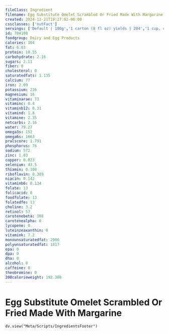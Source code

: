```yaml
---
fileClass: Ingredient
filename: Egg Substitute Omelet Scrambled Or Fried Made With Margarine
created: 2024-12-21T19:27:02-06:00
cssclasses: ['nutFact']
servings: ['Default | 100g','1 carton (8 fl oz) yields | 204','1 cup, cooked | 153','1/4 cup, raw (equivalent to 1 large egg) yields | 47']
id: 784100
foodgroup: Dairy and Egg Products 
calories: 104
fat: 6.03
protein: 10.55
carbohydrate: 2.16
sugars: 2.11
fiber: 0
cholesterol: 0
saturatedfats: 1.135
calcium: 77
iron: 2.09
potassium: 226
magnesium: 16
vitaminarae: 73
vitaminc: 0.4
vitaminb12: 0.31
vitamind: 1.8
vitamine: 2.35
netcarbs: 2.16
water: 79.27
omega3s: 152
omega6s: 1663
pralscore: 1.791
phosphorus: 76
sodium: 572
zinc: 1.03
copper: 0.023
selenium: 43.5
thiamin: 0.108
riboflavin: 0.389
niacin: 0.142
vitaminb6: 0.134
folate: 13
folicacid: 0
foodfolate: 13
folatedfe: 13
choline: 3.2
retinol: 57
carotenebeta: 188
carotenealpha: 0
lycopene: 0
luteinzeaxanthin: 0
vitamink: 7.2
monounsaturatedfat: 2906
polyunsaturatedfat: 1817
epa: 0
dpa: 0
dha: 0
alcohol: 0
caffeine: 0
theobromine: 0
200calorieweight: 192.308
---
```


# Egg Substitute Omelet Scrambled Or Fried Made With Margarine

```dataviewjs
dv.view("Meta/Scripts/IngredientsFooter")
```
